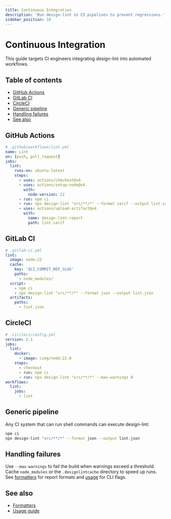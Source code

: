```yaml
---
title: Continuous Integration
description: 'Run design-lint in CI pipelines to prevent regressions.'
sidebar_position: 10
---
```


# Continuous Integration

This guide targets CI engineers integrating design-lint into automated workflows.

## Table of contents

- [GitHub Actions](#github-actions)
- [GitLab CI](#gitlab-ci)
- [CircleCI](#circleci)
- [Generic pipeline](#generic-pipeline)
- [Handling failures](#handling-failures)
- [See also](#see-also)

## GitHub Actions

```yaml
# .github/workflows/lint.yml
name: Lint
on: [push, pull_request]
jobs:
  lint:
    runs-on: ubuntu-latest
    steps:
      - uses: actions/checkout@v4
      - uses: actions/setup-node@v4
        with:
          node-version: 22
      - run: npm ci
      - run: npx design-lint "src/**/*" --format sarif --output lint.sarif
      - uses: actions/upload-artifact@v4
        with:
          name: design-lint-report
          path: lint.sarif
```

## GitLab CI

```yaml
# .gitlab-ci.yml
lint:
  image: node:22
  cache:
    key: '$CI_COMMIT_REF_SLUG'
    paths:
      - node_modules/
  script:
    - npm ci
    - npx design-lint "src/**/*" --format json --output lint.json
  artifacts:
    paths:
      - lint.json
```

## CircleCI

```yaml
# .circleci/config.yml
version: 2.1
jobs:
  lint:
    docker:
      - image: cimg/node:22.0
    steps:
      - checkout
      - run: npm ci
      - run: npx design-lint "src/**/*" --max-warnings 0
workflows:
  lint:
    jobs:
      - lint
```

## Generic pipeline

Any CI system that can run shell commands can execute design-lint:

```bash
npm ci
npx design-lint "src/**/*" --format json --output lint.json
```

## Handling failures

Use `--max-warnings` to fail the build when warnings exceed a threshold. Cache `node_modules` or the `.designlintcache` directory to speed up runs. See [formatters](./formatters.md) for report formats and [usage](./usage.md) for CLI flags.

## See also

- [Formatters](./formatters.md)
- [Usage guide](./usage.md)
